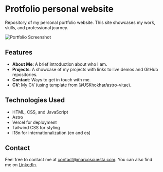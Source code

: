 # Protfolio personal website

Repository of my personal portfolio website. This site showcases my work, skills, and professional journey.

![Portfolio Screenshot](./screenshot.png) <!-- Replace with your actual screenshot -->

## Features

- **About Me**: A brief introduction about who I am.
- **Projects**: A showcase of my projects with links to live demos and GitHub repositories.
- **Contact**: Ways to get in touch with me.
- **CV**: My CV (using template from @USKhokhar/astro-vitae).

## Technologies Used

- HTML, CSS, and JavaScript
- Astro 
- Vercel for deployment
- Tailwind CSS for styling
- I18n for internationalization (en and es)
## Contact

Feel free to contact me at [contact@marcoscuesta.com](mailto:contact@marcoscuesta.com). You can also find me on [LinkedIn](https://www.linkedin.com/in/marcos-cuesta-abanades/).
